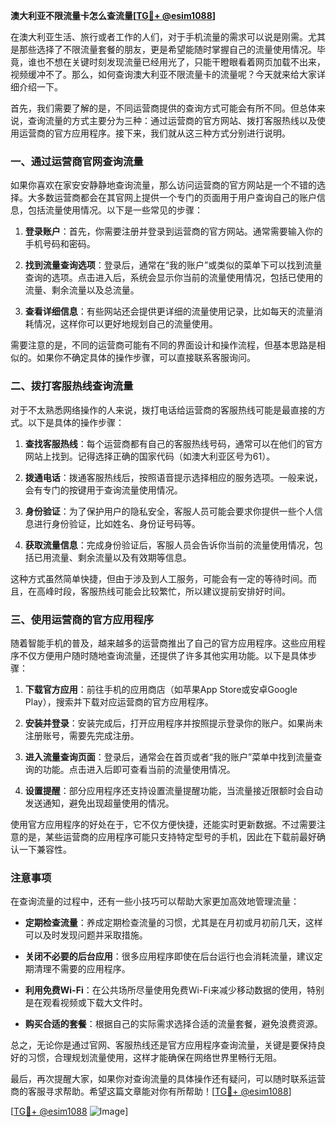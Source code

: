 **澳大利亚不限流量卡怎么查流量[[TG💪+ @esim1088](https://t.me/s/esim1088)]**

在澳大利亚生活、旅行或者工作的人们，对于手机流量的需求可以说是刚需。尤其是那些选择了不限流量套餐的朋友，更是希望能随时掌握自己的流量使用情况。毕竟，谁也不想在关键时刻发现流量已经用光了，只能干瞪眼看着网页加载不出来，视频缓冲不了。那么，如何查询澳大利亚不限流量卡的流量呢？今天就来给大家详细介绍一下。

首先，我们需要了解的是，不同运营商提供的查询方式可能会有所不同。但总体来说，查询流量的方式主要分为三种：通过运营商的官方网站、拨打客服热线以及使用运营商的官方应用程序。接下来，我们就从这三种方式分别进行说明。

### **一、通过运营商官网查询流量**
如果你喜欢在家安安静静地查询流量，那么访问运营商的官方网站是一个不错的选择。大多数运营商都会在其官网上提供一个专门的页面用于用户查询自己的账户信息，包括流量使用情况。以下是一些常见的步骤：

1. **登录账户**：首先，你需要注册并登录到运营商的官方网站。通常需要输入你的手机号码和密码。
   
2. **找到流量查询选项**：登录后，通常在“我的账户”或类似的菜单下可以找到流量查询的选项。点击进入后，系统会显示你当前的流量使用情况，包括已使用的流量、剩余流量以及总流量。

3. **查看详细信息**：有些网站还会提供更详细的流量使用记录，比如每天的流量消耗情况，这样你可以更好地规划自己的流量使用。

需要注意的是，不同的运营商可能有不同的界面设计和操作流程，但基本思路是相似的。如果你不确定具体的操作步骤，可以直接联系客服询问。

### **二、拨打客服热线查询流量**
对于不太熟悉网络操作的人来说，拨打电话给运营商的客服热线可能是最直接的方式。以下是具体的操作步骤：

1. **查找客服热线**：每个运营商都有自己的客服热线号码，通常可以在他们的官方网站上找到。记得选择正确的国家代码（如澳大利亚区号为61）。

2. **拨通电话**：拨通客服热线后，按照语音提示选择相应的服务选项。一般来说，会有专门的按键用于查询流量使用情况。

3. **身份验证**：为了保护用户的隐私安全，客服人员可能会要求你提供一些个人信息进行身份验证，比如姓名、身份证号码等。

4. **获取流量信息**：完成身份验证后，客服人员会告诉你当前的流量使用情况，包括已用流量、剩余流量以及有效期等信息。

这种方式虽然简单快捷，但由于涉及到人工服务，可能会有一定的等待时间。而且，在高峰时段，客服热线可能会比较繁忙，所以建议提前安排好时间。

### **三、使用运营商的官方应用程序**
随着智能手机的普及，越来越多的运营商推出了自己的官方应用程序。这些应用程序不仅方便用户随时随地查询流量，还提供了许多其他实用功能。以下是具体步骤：

1. **下载官方应用**：前往手机的应用商店（如苹果App Store或安卓Google Play），搜索并下载对应运营商的官方应用程序。

2. **安装并登录**：安装完成后，打开应用程序并按照提示登录你的账户。如果尚未注册账号，需要先完成注册。

3. **进入流量查询页面**：登录后，通常会在首页或者“我的账户”菜单中找到流量查询的功能。点击进入后即可查看当前的流量使用情况。

4. **设置提醒**：部分应用程序还支持设置流量提醒功能，当流量接近限额时会自动发送通知，避免出现超量使用的情况。

使用官方应用程序的好处在于，它不仅方便快捷，还能实时更新数据。不过需要注意的是，某些运营商的应用程序可能只支持特定型号的手机，因此在下载前最好确认一下兼容性。

### **注意事项**
在查询流量的过程中，还有一些小技巧可以帮助大家更加高效地管理流量：

- **定期检查流量**：养成定期检查流量的习惯，尤其是在月初或月初前几天，这样可以及时发现问题并采取措施。
  
- **关闭不必要的后台应用**：很多应用程序即使在后台运行也会消耗流量，建议定期清理不需要的应用程序。

- **利用免费Wi-Fi**：在公共场所尽量使用免费Wi-Fi来减少移动数据的使用，特别是在观看视频或下载大文件时。

- **购买合适的套餐**：根据自己的实际需求选择合适的流量套餐，避免浪费资源。

总之，无论你是通过官网、客服热线还是官方应用程序查询流量，关键是要保持良好的习惯，合理规划流量使用，这样才能确保在网络世界里畅行无阻。

最后，再次提醒大家，如果你对查询流量的具体操作还有疑问，可以随时联系运营商的客服寻求帮助。希望这篇文章能对你有所帮助！[[TG💪+ @esim1088](https://t.me/s/esim1088)]

[[TG💪+ @esim1088](https://t.me/s/esim1088) ![Image](https://i.postimg.cc/4NQfJmqS/Snipaste-2025-05-13-00-14-12.png)]